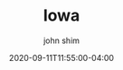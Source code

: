 ---
date: 2020-09-11T11:55:00-04:00
title: "Iowa"
seo_title: "Contact Iowa Governor"
description: Contact Iowa Governor
author: john shim
url: /iowa/
weight: 1
---